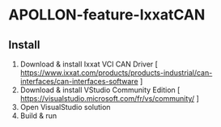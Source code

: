 # APOLLON-feature-IxxatCAN

## Install

1. Download & install Ixxat VCI CAN Driver [ https://www.ixxat.com/products/products-industrial/can-interfaces/can-interfaces-software ]
2. Download & install VStudio Community Edition [ https://visualstudio.microsoft.com/fr/vs/community/ ]
3. Open VisualStudio solution
4. Build & run